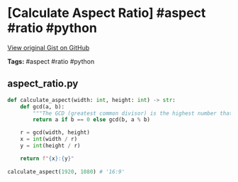# [Calculate Aspect Ratio] #aspect #ratio #python

[View original Gist on GitHub](https://gist.github.com/Integralist/4ca9ff94ea82b0e407f540540f1d8c6c)

**Tags:** #aspect #ratio #python

## aspect_ratio.py

```python
def calculate_aspect(width: int, height: int) -> str:
    def gcd(a, b):
        """The GCD (greatest common divisor) is the highest number that evenly divides both width and height."""
        return a if b == 0 else gcd(b, a % b)

    r = gcd(width, height)
    x = int(width / r)
    y = int(height / r)

    return f"{x}:{y}"
    
calculate_aspect(1920, 1080) # '16:9'
```

